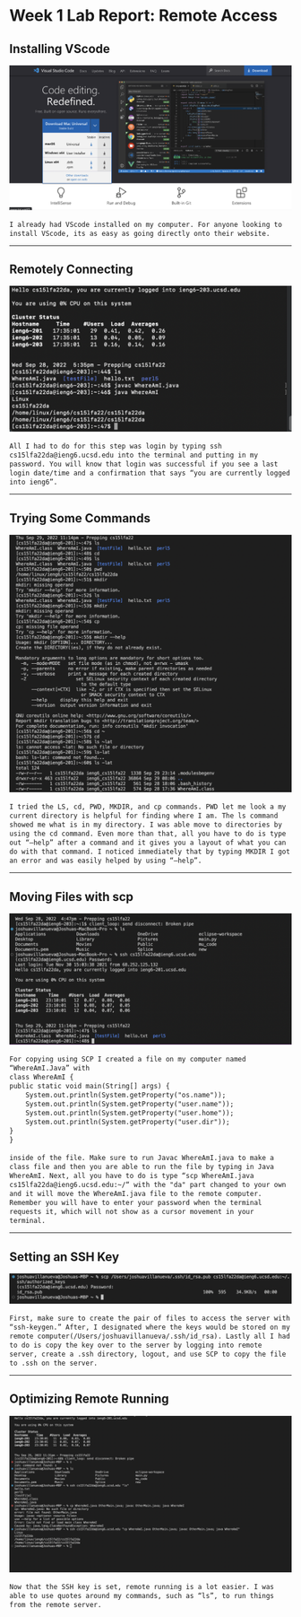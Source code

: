 # Week 1 Lab Report: Remote Access




## Installing VScode
![Installing VScode](LabWeek1.1.png)

    I already had VScode installed on my computer. For anyone looking to install VScode, its as easy as going directly onto their website.
---
## Remotely Connecting
![Remotely Connecting](LabWeek1.2.png)

    All I had to do for this step was login by typing ssh cs15lfa22da@ieng6.ucsd.edu into the terminal and putting in my password. You will know that login was successful if you see a last login date/time and a confirmation that says “you are currently logged into ieng6”.
---
## Trying Some Commands
![Trying Some Commands](LabWeek1.3.png)

    I tried the LS, cd, PWD, MKDIR, and cp commands. PWD let me look a my current directory is helpful for finding where I am. The ls command showed me what is in my directory. I was able move to directories by using the cd command. Even more than that, all you have to do is type out “—help” after a command and it gives you a layout of what you can do with that command. I noticed immediately that by typing MKDIR I got an error and was easily helped by using “—help”.
---
## Moving Files with scp
![Moving Files with scp](LabWeek1.4.png)
  
    For copying using SCP I created a file on my computer named “WhereAmI.Java” with 
    class WhereAmI {
    public static void main(String[] args) {
        System.out.println(System.getProperty("os.name"));
        System.out.println(System.getProperty("user.name"));
        System.out.println(System.getProperty("user.home"));
        System.out.println(System.getProperty("user.dir"));
    }
    }

    inside of the file. Make sure to run Javac WhereAmI.java to make a class file and then you are able to run the file by typing in Java WhereAmI. Next, all you have to do is type “scp WhereAmI.java cs15lfa22da@ieng6.ucsd.edu:~/“ with the "da" part changed to your own and it will move the WhereAmI.java file to the remote computer. Remember you will have to enter your password when the terminal requests it, which will not show as a cursor movement in your terminal.   

---
## Setting an SSH Key
![Setting an SSH Key](LabWeek1.5.png)

    First, make sure to create the pair of files to access the server with “ssh-keygen.” After, I designated where the keys would be stored on my remote computer(/Users/joshuavillanueva/.ssh/id_rsa). Lastly all I had to do is copy the key over to the server by logging into remote server, create a .ssh directory, logout, and use SCP to copy the file to .ssh on the server.

---
## Optimizing Remote Running
![Optimizing Remote Running](LabWeek1.6.png)

    Now that the SSH key is set, remote running is a lot easier. I was able to use quotes around my commands, such as “ls”, to run things from the remote server.
